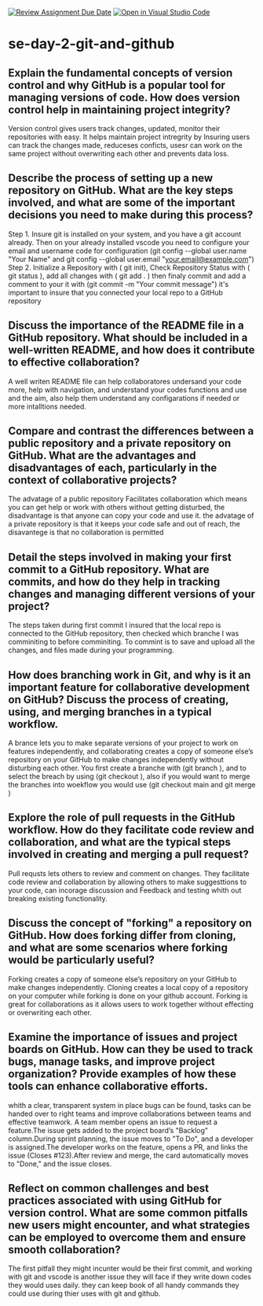 [![Review Assignment Due Date](https://classroom.github.com/assets/deadline-readme-button-22041afd0340ce965d47ae6ef1cefeee28c7c493a6346c4f15d667ab976d596c.svg)](https://classroom.github.com/a/8wgCKhpZ)
[![Open in Visual Studio Code](https://classroom.github.com/assets/open-in-vscode-2e0aaae1b6195c2367325f4f02e2d04e9abb55f0b24a779b69b11b9e10269abc.svg)](https://classroom.github.com/online_ide?assignment_repo_id=18406479&assignment_repo_type=AssignmentRepo)
# se-day-2-git-and-github
## Explain the fundamental concepts of version control and why GitHub is a popular tool for managing versions of code. How does version control help in maintaining project integrity?
Version control gives users track changes, updated, monitor their repositories with easy. It helps maintain project intregrity by Insuring users can track the changes made, reduceses conficts, usesr can work on the same project without overwriting each other and prevents data loss.

## Describe the process of setting up a new repository on GitHub. What are the key steps involved, and what are some of the important decisions you need to make during this process?
Step 1. Insure git is installed on your system, and you have a git account already. Then on your already installed vscode you need to configure your email and username
        code for configuration (git config --global user.name "Your Name" and git config --global user.email "your.email@example.com")
Step 2. Initialize a Repository with ( git init), Check Repository Status with ( git status ), add all changes with ( git add . ) then finaly commit and add a comment to your it with (git commit -m "Your commit message")
it's important to insure that you connected your local repo to a GitHub repository

## Discuss the importance of the README file in a GitHub repository. What should be included in a well-written README, and how does it contribute to effective collaboration?
A well writen README file can help collaboratores undersand your code more, help with navigation, and understand your codes functions and use and the aim, also help them understand any configarations if needed or more intalltions needed.

## Compare and contrast the differences between a public repository and a private repository on GitHub. What are the advantages and disadvantages of each, particularly in the context of collaborative projects?
The advatage of a public repository Facilitates collaboration which means you can get help or work with others without getting disturbed, the disadvantage is that anyone can copy your code and use it.
the advatage of a private repository is that it keeps your code safe and out of reach, the disavantege is that no collaboration is permitted

## Detail the steps involved in making your first commit to a GitHub repository. What are commits, and how do they help in tracking changes and managing different versions of your project?
The steps taken during first commit I insured that the local repo is connected to the GitHub repository, then checked which branche I was comminiting to before comminiting. To commint is to save and upload all the changes, and files made during your programming.

## How does branching work in Git, and why is it an important feature for collaborative development on GitHub? Discuss the process of creating, using, and merging branches in a typical workflow.
A brance lets you to make separate versions of your project to work on features independently, and collaborating creates a copy of someone else’s repository on your GitHub to make
changes independently without disturbing each other. You first create a branche with (git branch <branch-name>), and to select the breach by using (git checkout <branch-name>), also if you would want to merge the branches into woekflow you would use (git checkout main and git merge <branch-name>)

## Explore the role of pull requests in the GitHub workflow. How do they facilitate code review and collaboration, and what are the typical steps involved in creating and merging a pull request?
Pull requsts lets others to review and comment on changes. They facilitate code review and collaboration by allowing others to make suggesttions to your code, can incorage discussion and Feedback and testing whith out breaking existing functionality.

## Discuss the concept of "forking" a repository on GitHub. How does forking differ from cloning, and what are some scenarios where forking would be particularly useful?
Forking creates a copy of someone else’s repository on your GitHub to make changes independently. Cloning creates a local copy of a repository on your computer while forking is done on your github account. Forking is great for collaborations as it allows users to work together without effecting or overwriting each other.

## Examine the importance of issues and project boards on GitHub. How can they be used to track bugs, manage tasks, and improve project organization? Provide examples of how these tools can enhance collaborative efforts.
whith a clear, transparent system in place bugs can be found, tasks can be handed over to right teams and improve collaborations between teams and effective teamwork. A team member opens an issue to request a feature.The issue gets added to the project board’s "Backlog" column.During sprint planning, the issue moves to "To Do", and a developer is assigned.The developer works on the feature, opens a PR, and links the issue (Closes #123).After review and merge, the card automatically moves to "Done," and the issue closes.

## Reflect on common challenges and best practices associated with using GitHub for version control. What are some common pitfalls new users might encounter, and what strategies can be employed to overcome them and ensure smooth collaboration?
The first pitfall they might incunter would be their first commit, and working with git and vscode is another issue they will face if they write down codes they would uses daily. they can keep book of all handy commands they could use during thier uses with git and github.
